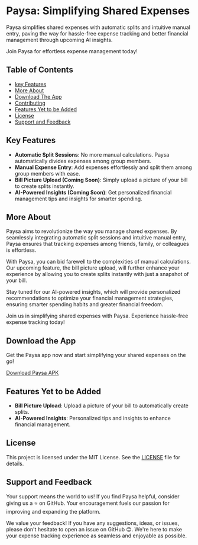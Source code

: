 # Paysa: Simplifying Shared Expenses

Paysa simplifies shared expenses with automatic splits and intuitive manual entry, 
paving the way for hassle-free expense tracking and better financial management through upcoming AI insights. 

Join Paysa for effortless expense management today!

## Table of Contents

- [key Features](#key-features)
- [More About](#more-about)
- [Download The App](#download-the-app)
- [Contributing](#contributing)
- [Features Yet to be Added](#features-yet-to-be-added)
- [License](#license)
- [Support and Feedback](#support-and-feedback)

## Key Features

- **Automatic Split Sessions**: No more manual calculations. Paysa automatically divides expenses among group members.
- **Manual Expense Entry**: Add expenses effortlessly and split them among group members with ease.
- **Bill Picture Upload (Coming Soon)**: Simply upload a picture of your bill to create splits instantly.
- **AI-Powered Insights (Coming Soon)**: Get personalized financial management tips and insights for smarter spending.


## More About

Paysa aims to revolutionize the way you manage shared expenses. By seamlessly integrating automatic split sessions and intuitive manual entry, Paysa ensures that tracking expenses among friends, family, or colleagues is effortless.

With Paysa, you can bid farewell to the complexities of manual calculations. Our upcoming feature, the bill picture upload, will further enhance your experience by allowing you to create splits instantly with just a snapshot of your bill.

Stay tuned for our AI-powered insights, which will provide personalized recommendations to optimize your financial management strategies, ensuring smarter spending habits and greater financial freedom.

Join us in simplifying shared expenses with Paysa. Experience hassle-free expense tracking today!

## Download the App

Get the Paysa app now and start simplifying your shared expenses on the go! 

[Download Paysa APK](https://drive.google.com/file/d/1G2DEPEXYD639JHoZZnwZIlXmLitfAiX9/view?usp=drive_link)



## Features Yet to be Added

- **Bill Picture Upload**: Upload a picture of your bill to automatically create splits.
- **AI-Powered Insights**: Personalized tips and insights to enhance financial management.


## License

This project is licensed under the MIT License. See the [LICENSE](LICENSE) file for details.


## Support and Feedback

Your support means the world to us! If you find Paysa helpful, consider giving us a ⭐ on GitHub. Your encouragement fuels our passion for improving and expanding the platform.

We value your feedback! If you have any suggestions, ideas, or issues, please don't hesitate to open an issue on GitHub  😊. We're here to make your expense tracking experience as seamless and enjoyable as possible.